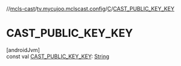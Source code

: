 //[mcls-cast](../../../index.md)/[tv.mycujoo.mclscast.config](../index.md)/[C](index.md)/[CAST_PUBLIC_KEY_KEY](-c-a-s-t_-p-u-b-l-i-c_-k-e-y_-k-e-y.md)

# CAST_PUBLIC_KEY_KEY

[androidJvm]\
const val [CAST_PUBLIC_KEY_KEY](-c-a-s-t_-p-u-b-l-i-c_-k-e-y_-k-e-y.md): [String](https://kotlinlang.org/api/latest/jvm/stdlib/kotlin/-string/index.html)
